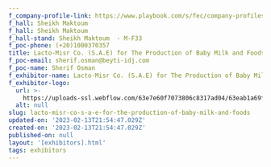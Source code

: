 ```yaml
---
f_company-profile-link: https://www.playbook.com/s/fec/company-profiles
f_hall: Sheikh Maktoum
f_hall: Sheikh Maktoum
f_hall-stand: Sheikh Maktoum  - M-F33
f_poc-phone: (+20)1000370357
title: Lacto-Misr Co. (S.A.E) for The Production of Baby Milk and Foods
f_poc-email: sherif.osman@beyti-idj.com
f_poc-name: Sherif Osman
f_exhibitor-name: Lacto-Misr Co. (S.A.E) for The Production of Baby Milk and Foods
f_exhibitor-logo:
  url: >-
    https://uploads-ssl.webflow.com/63e7e60f7073806c8317ad04/63eab1a69fd9c22bd7fb3bfa_MWUyOQ.jpeg
  alt: null
slug: lacto-misr-co-s-a-e-for-the-production-of-baby-milk-and-foods
updated-on: '2023-02-13T21:54:47.029Z'
created-on: '2023-02-13T21:54:47.029Z'
published-on: null
layout: '[exhibitors].html'
tags: exhibitors
---
```




